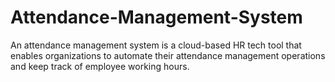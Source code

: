 # Attendance-Management-System
An attendance management system is a cloud-based HR tech tool that enables organizations to automate their attendance management operations and keep track of employee working hours.
